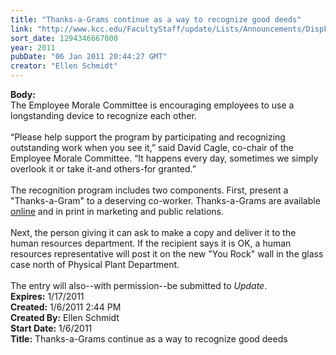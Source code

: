 ```yaml
---
title: "Thanks-a-Grams continue as a way to recognize good deeds"
link: "http://www.kcc.edu/FacultyStaff/update/Lists/Announcements/DispForm.aspx?ID=60"
sort_date: 1294346667000
year: 2011
pubDate: "06 Jan 2011 20:44:27 GMT"
creator: "Ellen Schmidt"
---
```


<div><b>Body:</b> <div class=ExternalClassCBA3B3147E1A4E7CB7E9971D4BFAD9D0><div>The Employee Morale Committee is encouraging employees to use a longstanding device to recognize each other.</div>
<div><br>“Please help support the program by participating and recognizing outstanding work when you see it,” said David Cagle, co-chair of the Employee Morale Committee. “It happens every day, sometimes we simply overlook it or take it-and others-for granted.”</div>
<div><br>The recognition program includes two components. First, present a &quot;Thanks-a-Gram&quot; to a deserving co-worker. Thanks-a-Grams are available <a href="/FacultyStaff/resources/Pages/default.aspx">online</a> and in print in marketing and public relations. </div>
<div><br>Next, the person giving it can ask to make a copy and deliver it to the human resources department. If the recipient says it is OK, a human resources representative will post it on the new &quot;You Rock&quot; wall in the glass case north of Physical Plant Department.</div>
<div><br>The entry will also--with permission--be submitted to <em>Update</em>.<br></div></div></div>
<div><b>Expires:</b> 1/17/2011</div>
<div><b>Created:</b> 1/6/2011 2:44 PM</div>
<div><b>Created By:</b> Ellen Schmidt</div>
<div><b>Start Date:</b> 1/6/2011</div>
<div><b>Title:</b> Thanks-a-Grams continue as a way to recognize good deeds</div>
